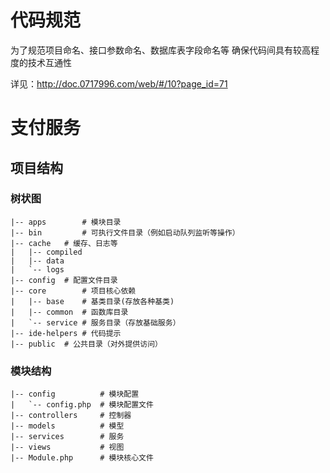 # 代码规范
为了规范项目命名、接口参数命名、数据库表字段命名等
确保代码间具有较高程度的技术互通性

详见：http://doc.0717996.com/web/#/10?page_id=71


# 支付服务

## 项目结构

### 树状图
```shell
|-- apps        # 模块目录
|-- bin	        # 可执行文件目录（例如启动队列监听等操作）
|-- cache	# 缓存、日志等
|   |-- compiled
|   |-- data
|   `-- logs
|-- config	# 配置文件目录
|-- core        # 项目核心依赖
|   |-- base	# 基类目录(存放各种基类)
|   |-- common	# 函数库目录
|   `-- service	# 服务目录（存放基础服务）
|-- ide-helpers # 代码提示
|-- public	# 公共目录（对外提供访问）
```

### 模块结构

```shell
|-- config          # 模块配置
|   `-- config.php	# 模块配置文件
|-- controllers     # 控制器
|-- models	        # 模型
|-- services	    # 服务
|-- views	        # 视图
|-- Module.php	    # 模块核心文件
```